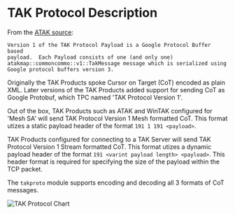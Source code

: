 # TAK Protocol Description

From the [ATAK source](https://github.com/deptofdefense/AndroidTacticalAssaultKit-CIV/blob/master/commoncommo/core/impl/protobuf/protocol.txt):

    Version 1 of the TAK Protocol Payload is a Google Protocol Buffer based
    payload.  Each Payload consists of one (and only one)
    atakmap::commoncommo::v1::TakMessage message which is serialized using
    Google protocol buffers version 3.

Originally the TAK Products spoke Cursor on Target (CoT) encoded as plain XML. Later versions of the TAK Products added support for sending CoT as Google Protobuf, which TPC named 'TAK Protocol Version 1'.

Out of the box, TAK Products such as ATAK and WinTAK configured for 'Mesh SA' will send TAK Protocol Version 1 Mesh formatted CoT. This format utizes a static payload header of the format `191 1 191 <payload>`.

TAK Products configured for connecting to a TAK Server will send TAK Protocol Version 1 Stream formatted CoT. This format utizes a dynamic payload header of the format `191 <varint payload length> <payload>`. This header format is required for specifying the size of the payload within the TCP packet.

The `takproto` module supports encoding and decoding all 3 formats of CoT messages.

![TAK Protocol Chart](takproto_chart.png)
